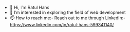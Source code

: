 - 👋 Hi, I’m Ratul Hans
- 👀 I’m interested in exploring the field of web development
- 📫 How to reach me:- Reach out to me through LinkedIn:-https://www.linkedin.com/in/ratul-hans-599341140/

<!---
Ratul Hans/Ratul Hans is a ✨ special ✨ repository because its `README.md` (this file) appears on your GitHub profile.
You can click the Preview link to take a look at your changes.
--->
